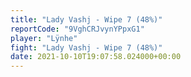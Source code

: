 ```yaml
---
title: "Lady Vashj - Wipe 7 (48%)"
reportCode: "9VghCRJvynYPpxG1"
player: "Lÿnhe"
fight: "Lady Vashj - Wipe 7 (48%)"
date: 2021-10-10T19:07:58.024000+00:00
---
```


